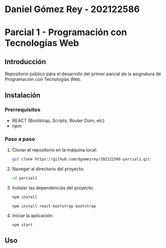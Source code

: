 # Daniel Gómez Rey - 202122586
# Parcial 1 - Programación con Tecnologías Web
## Introducción
Repositorio público para el desarrollo del primer parcial de la asignatura de Programación con Tecnologías Web.
## Instalación
### Prerrequisitos
- REACT (Bootstrap, Scripts, Router Dom, etc)
- npm
### Paso a paso
1. Clonar el repositorio en la máquina local:
   ```bash
   git clone https://github.com/dgomezrey/202122586-parcial1.git
   ```
2. Navegar al directorio del proyecto:
   ```bash
   cd parcial1
   ```
3. Instalar las dependencias del proyecto:
   ```bash
   npm install
   ```
   ```
   npm install react-bootstrap bootstrap
   ```
4. Iniciar la aplicación:
   ```bash
   npm start
   ```
## Uso
